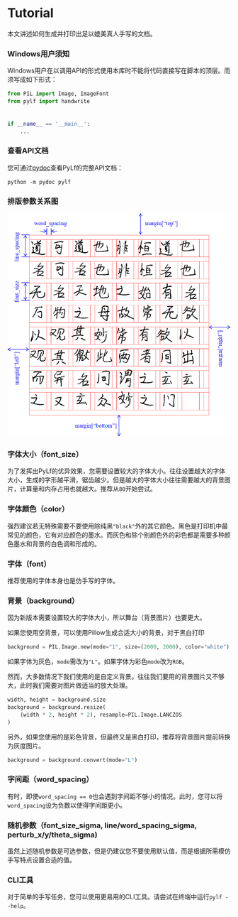 # Tutorial
本文讲述如何生成并打印出足以媲美真人手写的文档。

### Windows用户须知
Windows用户在以调用API的形式使用本库时不能将代码直接写在脚本的顶层。而须写成如下形式：

```python
from PIL import Image, ImageFont
from pylf import handwrite


if __name__ == '__main__':
    ...
```

### 查看API文档
您可通过[pydoc](https://docs.python.org/3/library/pydoc.html)查看PyLf的完整API文档：

```console
python -m pydoc pylf
```

### 排版参数关系图
![](images/params_visualizing.png)

### 字体大小（font_size）
为了发挥出PyLf的优异效果，您需要设置较大的字体大小。往往设置越大的字体大小，生成的字形越平滑，锯齿越少。但是越大的字体大小往往需要越大的背景图片，计算量和内存占用也就越大。推荐从`80`开始尝试。

### 字体颜色（color）
强烈建议若无特殊需要不要使用除纯黑`"black"`外的其它颜色。黑色是打印机中最常见的颜色，它有对应颜色的墨水。而灰色和除个别颜色外的彩色都是需要多种颜色墨水和背景的白色调和形成的。

### 字体（font）
推荐使用的字体本身也是仿手写的字体。

### 背景（background）
因为新版本需要设置较大的字体大小，所以舞台（背景图片）也要更大。

如果您使用空背景，可以使用Pillow生成合适大小的背景，对于黑白打印
```python
background = PIL.Image.new(mode="1", size=(2000, 2000), color="white")
```
如果字体为灰色，`mode`需改为`"L"`。如果字体为彩色`mode`改为`RGB`。

然而，大多数情况下我们使用的是自定义背景。往往我们要用的背景图片又不够大，此时我们需要对图片做适当的放大处理。
```python
width, height = background.size
background = background.resize(
    (width * 2, height * 2), resample=PIL.Image.LANCZOS
)
```
另外，如果您使用的是彩色背景，但最终又是黑白打印，推荐将背景图片提前转换为灰度图片。
```python
background = background.convert(mode="L")
```

### 字间距（word_spacing）
有时，即使`word_spacing == 0`也会遇到字间距不够小的情况。此时，您可以将`word_spacing`设为负数以使得字间距更小。

### 随机参数（font_size_sigma, line/word_spacing_sigma, perturb_x/y/theta_sigma)
虽然上述随机参数是可选参数，但是仍建议您不要使用默认值，而是根据所需模仿手写特点设置合适的值。

### CLI工具
对于简单的手写任务，您可以使用更易用的CLI工具。请尝试在终端中运行`pylf --help`。
